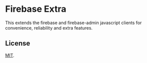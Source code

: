# Firebase Extra

This extends the firebase and firebase-admin javascript clients for convenience, reliability and extra features. 

## License

[MIT](LICENSE).
